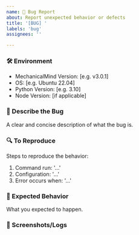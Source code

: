 ```yaml
---
name: 🐛 Bug Report
about: Report unexpected behavior or defects
title: '[BUG] '
labels: 'bug'
assignees: ''

---
```


### 🛠️ Environment
- MechanicalMind Version: [e.g. v3.0.1]
- OS: [e.g. Ubuntu 22.04]
- Python Version: [e.g. 3.10]
- Node Version: [if applicable]

### 🚨 Describe the Bug
A clear and concise description of what the bug is.

### 🔍 To Reproduce
Steps to reproduce the behavior:
1. Command run: '...'
2. Configuration: '...'
3. Error occurs when: '...'

### 📜 Expected Behavior
What you expected to happen.

### 📸 Screenshots/Logs
